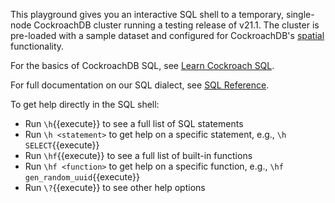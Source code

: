 This playground gives you an interactive SQL shell to a temporary, single-node CockroachDB cluster running a testing release of v21.1. The cluster is pre-loaded with a sample dataset and configured for CockroachDB's [spatial](https://www.cockroachlabs.com/docs/v20.2/spatial-features.html) functionality.

For the basics of CockroachDB SQL, see [Learn Cockroach SQL](https://www.cockroachlabs.com/docs/v21.1/learn-cockroachdb-sql.html).

For full documentation on our SQL dialect, see [SQL Reference](https://www.cockroachlabs.com/docs/v21.1/sql-statements.html).

To get help directly in the SQL shell:
- Run `\h`{{execute}} to see a full list of SQL statements
- Run `\h <statement>` to get help on a specific statement, e.g., `\h SELECT`{{execute}}
- Run `\hf`{{execute}} to see a full list of built-in functions
- Run `\hf <function>` to get help on a specific function, e.g., `\hf gen_random_uuid`{{execute}}
- Run `\?`{{execute}} to see other help options
